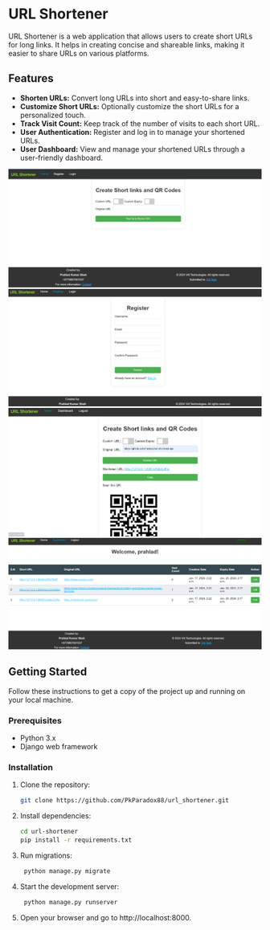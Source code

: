 # URL Shortener

URL Shortener is a web application that allows users to create short URLs for long links. It helps in creating concise and shareable links, making it easier to share URLs on various platforms.

## Features

- **Shorten URLs:** Convert long URLs into short and easy-to-share links.
- **Customize Short URLs:** Optionally customize the short URLs for a personalized touch.
- **Track Visit Count:** Keep track of the number of visits to each short URL.
- **User Authentication:** Register and log in to manage your shortened URLs.
- **User Dashboard:** View and manage your shortened URLs through a user-friendly dashboard.

![alt text](readme_images/home.png)
![alt text](readme_images/register.png)
![alt text](readme_images/shortner.png)
![alt text](readme_images/dashboard.png)

## Getting Started

Follow these instructions to get a copy of the project up and running on your local machine.

### Prerequisites

- Python 3.x
- Django web framework

### Installation

1. Clone the repository:

   ```bash
   git clone https://github.com/PkParadox88/url_shortener.git
2. Install dependencies:

    ```bash
    cd url-shortener
    pip install -r requirements.txt
3. Run migrations:

   ```bash
    python manage.py migrate
4. Start the development server:

   ```bash
    python manage.py runserver
5. Open your browser and go to http://localhost:8000.
